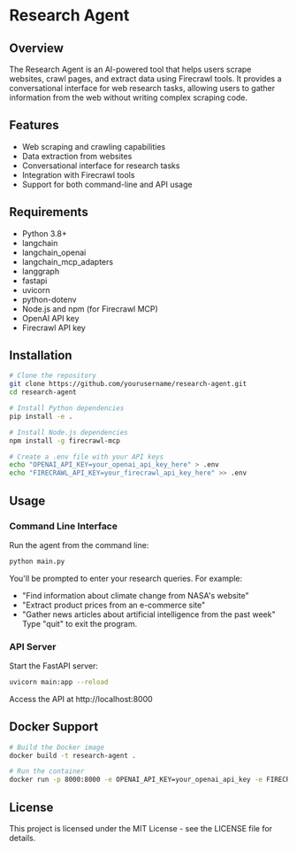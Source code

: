 
# Research Agent
## Overview
The Research Agent is an AI-powered tool that helps users scrape websites, crawl pages, and extract data using Firecrawl tools. It provides a conversational interface for web research tasks, allowing users to gather information from the web without writing complex scraping code.

## Features
- Web scraping and crawling capabilities
- Data extraction from websites
- Conversational interface for research tasks
- Integration with Firecrawl tools
- Support for both command-line and API usage

## Requirements
- Python 3.8+
- langchain
- langchain_openai
- langchain_mcp_adapters
- langgraph
- fastapi
- uvicorn
- python-dotenv
- Node.js and npm (for Firecrawl MCP)
- OpenAI API key
- Firecrawl API key

## Installation

  ```bash
# Clone the repository
git clone https://github.com/yourusername/research-agent.git
cd research-agent

# Install Python dependencies
pip install -e .

# Install Node.js dependencies
npm install -g firecrawl-mcp

# Create a .env file with your API keys
echo "OPENAI_API_KEY=your_openai_api_key_here" > .env
echo "FIRECRAWL_API_KEY=your_firecrawl_api_key_here" >> .env
   ```

## Usage
### Command Line Interface
Run the agent from the command line:
```bash
python main.py
 ```

You'll be prompted to enter your research queries. For example:

- "Find information about climate change from NASA's website"
- "Extract product prices from an e-commerce site"
- "Gather news articles about artificial intelligence from the past week"
Type "quit" to exit the program.

### API Server
Start the FastAPI server:
```bash
uvicorn main:app --reload
 ```
Access the API at http://localhost:8000

## Docker Support
```bash
# Build the Docker image
docker build -t research-agent .

# Run the container
docker run -p 8000:8000 -e OPENAI_API_KEY=your_openai_api_key -e FIRECRAWL_API_KEY=your_firecrawl_api_key research-agent
 ```

## License
This project is licensed under the MIT License - see the LICENSE file for details.
